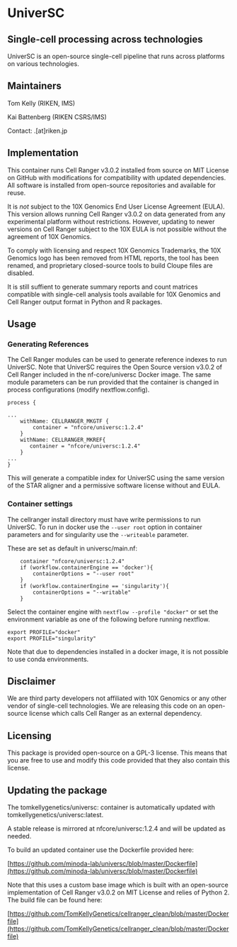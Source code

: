 # UniverSC

## Single-cell processing across technologies

UniverSC is an open-source single-cell pipeline that runs across platforms on various technologies.

## Maintainers

Tom Kelly (RIKEN, IMS)

Kai Battenberg (RIKEN CSRS/IMS)

Contact: <first name>.<family name>[at]riken.jp

## Implementation

This container runs Cell Ranger v3.0.2 installed from source on MIT License on GitHub with
modifications for compatibility with updated dependencies. All software is installed from
open-source repositories and available for reuse.

It is _not_ subject to the 10X Genomics End User License Agreement (EULA).
This version allows running Cell Ranger v3.0.2 on data generated from any experimental platform
without restrictions. However, updating to newer versions on Cell Ranger subject to the
10X EULA is not possible without the agreement of 10X Genomics.

To comply with licensing and respect 10X Genomics Trademarks, the 10X Genomics logo
has been removed from HTML reports, the tool has been renamed, and proprietary
closed-source tools to build Cloupe files are disabled.

It is still suffient to generate summary reports and count matrices compatible with
single-cell analysis tools available for 10X Genomics and Cell Ranger output format
in Python and R packages.

## Usage

### Generating References

The Cell Ranger modules can be used to generate reference indexes to run UniverSC.
Note that UniverSC requires the Open Source version v3.0.2 of Cell Ranger included
in the nf-core/universc Docker image. The same module parameters can be run provided
that the container is changed in process configurations (modify nextflow.config).

```
process {

...
    withName: CELLRANGER_MKGTF {
        container = "nfcore/universc:1.2.4"
    }
    withName: CELLRANGER_MKREF{
       container = "nfcore/universc:1.2.4"
    }
...
}
```

This will generate a compatible index for UniverSC using the same version of the
STAR aligner and a permissive software license without and EULA.

### Container settings

The cellranger install directory must have write permissions to run UniverSC.
To run in docker use the `--user root` option in container parameters
and for singularity use the `--writeable` parameter.

These are set as default in universc/main.nf:
```
    container "nfcore/universc:1.2.4"
    if (workflow.containerEngine == 'docker'){
        containerOptions = "--user root"
    }
    if (workflow.containerEngine == 'singularity'){
        containerOptions = "--writable"
    }
```

Select the container engine with `nextflow --profile "docker"` or set the environment variable
as one of the following before running nextflow.

```
export PROFILE="docker"
export PROFILE="singularity"
```

Note that due to dependencies installed in a docker image, it is not possible to use conda environments.

## Disclaimer

We are third party developers not affiliated with 10X Genomics or any other vendor of
single-cell technologies. We are releasing this code on an open-source license which calls Cell Ranger
as an external dependency.

## Licensing

This package is provided open-source on a GPL-3 license. This means that you are free to use and
modify this code provided that they also contain this license.

## Updating the package

The tomkellygenetics/universc:<VERSION> container is automatically updated with tomkellygenetics/universc:latest.

A stable release is mirrored at nfcore/universc:1.2.4 and will be updated as needed.

To build an updated container use the Dockerfile provided here:

[https://github.com/minoda-lab/universc/blob/master/Dockerfile](https://github.com/minoda-lab/universc/blob/master/Dockerfile)

Note that this uses a custom base image which is built with an open-source implementation of
Cell Ranger v3.0.2 on MIT License and relies of Python 2. The build file can be found here:

[https://github.com/TomKellyGenetics/cellranger_clean/blob/master/Dockerfile](https://github.com/TomKellyGenetics/cellranger_clean/blob/master/Dockerfile)

